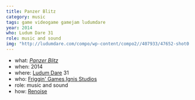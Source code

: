 ```yaml
---
title: Panzer Blitz
category: music
tags: game videogame gamejam ludumdare
year: 2014
who: Ludum Dare 31
role: music and sound
img: "http://ludumdare.com/compo/wp-content/compo2//407933/47652-shot0.png-eq-900-500.jpg"
---
```

* what: [_Panzer Blitz_](http://ludumdare.com/compo/ludum-dare-31/?action=preview&uid=47652)
* when: 2014
* where: [Ludum Dare](http://ludumdare.com) 31
* who: [Friggin' Games](https://www.facebook.com/FrigginGames/),[Ignis Studios](http://ignisstudios.com/)
* role: music and sound
* how: [Renoise](https://renoise.com)
